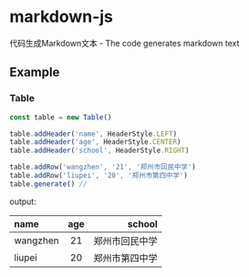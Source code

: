 # markdown-js
代码生成Markdown文本 - The code generates markdown text


## Example


### Table

```typescript
const table = new Table()

table.addHeader('name', HeaderStyle.LEFT)
table.addHeader('age', HeaderStyle.CENTER)
table.addHeader('school', HeaderStyle.RIGHT)

table.addRow('wangzhen', '21', '郑州市回民中学')
table.addRow('liupei', '20', '郑州市第四中学')
table.generate() // 
```
output:

|name|age|school|
|:--|:--:|--:|
|wangzhen|21|郑州市回民中学|
|liupei|20|郑州市第四中学|
